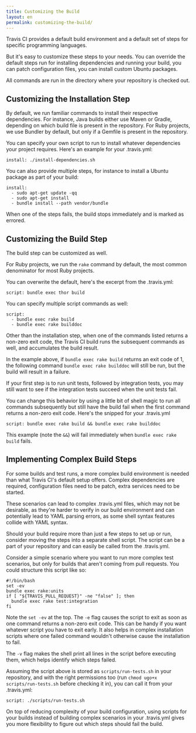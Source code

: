 ```yaml
---
title: Customizing the Build
layout: en
permalink: customizing-the-build/
---
```

Travis CI provides a default build environment and a default set of steps for specific programming languages.

But it's easy to customize these steps to your needs. You can override the default steps run for installing dependencies and running your build, you can patch configuration files, you can install custom Ubuntu packages.

All commands are run in the directory where your repository is checked out.

## Customizing the Installation Step

By default, we run familiar commands to install their respective dependencies. For instance, Java builds either use Maven or Gradle, depending on which build file is present in the repository. For Ruby projects, we use Bundler by default, but only if a Gemfile is present in the repository.

You can specify your own script to run to install whatever dependencies your project requires. Here's an example for your .travis.yml:

    install: ./install-dependencies.sh
  
You can also provide multiple steps, for instance to install a Ubuntu package as part of your build:

    install:
      - sudo apt-get update -qq
      - sudo apt-get install 
      - bundle install --path vendor/bundle

When one of the steps fails, the build stops immediately and is marked as errored.

## Customizing the Build Step

The build step can be customized as well.

For Ruby projects, we run the `rake` command by default, the most common denominator for most Ruby projects.

You can overwrite the default, here's the excerpt from the .travis.yml:

    script: bundle exec thor build

You can specify multiple script commands as well:

    script:
      - bundle exec rake build
      - bundle exec rake builddoc

Other than the installation step, when one of the commands listed returns a non-zero exit code, the Travis CI build runs the subsequent commands as well, and accumulates the build result.

In the example above, if `bundle exec rake build` returns an exit code of 1, the following command `bundle exec rake builddoc` will still be run, but the build will result in a failure.

If your first step is to run unit tests, followed by integration tests, you may still want to see if the integration tests succeed when the unit tests fail.

You can change this behavior by using a little bit of shell magic to run all commands subsequently but still have the build fail when the first command returns a non-zero exit code. Here's the snipped for your .travis.yml

    script: bundle exec rake build && bundle exec rake builddoc

This example (note the `&&`) will fail immediately when `bundle exec rake build` fails.

## Implementing Complex Build Steps

For some builds and test runs, a more complex build environment is needed than what Travis CI's default setup offers. Complex dependencies are required, configuration files need to be patch, extra services need to be started.

These scenarios can lead to complex .travis.yml files, which may not be desirable, as they're harder to verify in our build environment and can potentially lead to YAML parsing errors, as some shell syntax features collide with YAML syntax.

Should your build require more than just a few steps to set up or run, consider moving the steps into a separate shell script. The script can be a part of your repository and can easily be called from the .travis.yml.

Consider a simple scenario where you want to run more complex test scenarios, but only for builds that aren't coming from pull requests. You could structure this script like so:

    #!/bin/bash
    set -ev
    bundle exec rake:units
    if [ "${TRAVIS_PULL_REQUEST}" -ne "false" ]; then
      bundle exec rake test:integration
    fi

Note the `set -ev` at the top. The `-e` flag causes the script to exit as soon as one command returns a non-zero exit code. This can be handy if you want whatever script you have to exit early. It also helps in complex installation scripts where one failed command wouldn't otherwise cause the installation to fail.

The `-v` flag makes the shell print all lines in the script before executing them, which helps identify which steps failed.

Assuming the script above is stored as `scripts/run-tests.sh` in your repository, and with the right permissions too (run `chmod ugo+x scripts/run-tests.sh` before checking it in), you can call it from your .travis.yml:

    script: ./scripts/run-tests.sh

On top of reducing complexity of your build configuration, using scripts for your builds instead of building complex scenarios in your .travis.yml gives you more flexibility to figure out which steps should fail the build.
